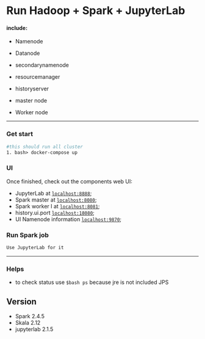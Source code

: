 # Run Hadoop + Spark + JupyterLab

#### include:

+ Namenode
+ Datanode
+ secondarynamenode
+ resourcemanager
+ historyserver


+ master node
+ Worker node

___

### Get start

```dockerfile
#this should run all cluster
1. bash> docker-compose up
```
### UI
Once finished, check out the components web UI:

+ JupyterLab at [`localhost:8888`](localhost:8888);
+ Spark master at [`localhost:8080`](localhost:8080);
+ Spark worker I at [`localhost:8081`](localhost:8081);
+ history.ui.port [`localhost:18080`](localhost:18080);
+ UI Namenode information  [`localhost:9870`](localhost:9870);

### Run Spark job

```dockerfile
Use JupyterLab for it
```
---

### Helps

+ to check status use `$bash ps` because jre is not included JPS

## Version
+ Spark 2.4.5  
+ Skala 2.12  
+ jupyterlab 2.1.5  